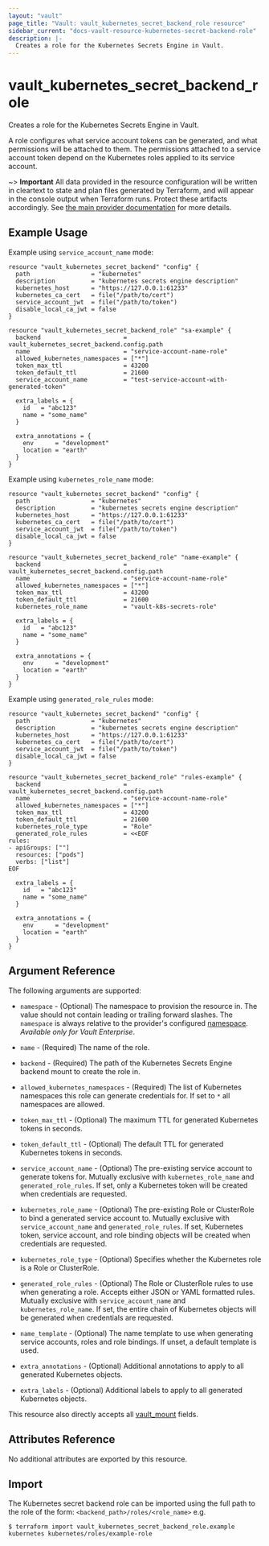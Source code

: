 ```yaml
---
layout: "vault"
page_title: "Vault: vault_kubernetes_secret_backend_role resource"
sidebar_current: "docs-vault-resource-kubernetes-secret-backend-role"
description: |-
  Creates a role for the Kubernetes Secrets Engine in Vault.
---
```


# vault\_kubernetes\_secret\_backend\_role

Creates a role for the Kubernetes Secrets Engine in Vault.

A role configures what service account tokens can be generated, and what permissions will 
be attached to them. The permissions attached to a service account token depend on the 
Kubernetes roles applied to its service account.

~> **Important** All data provided in the resource configuration will be
written in cleartext to state and plan files generated by Terraform, and
will appear in the console output when Terraform runs. Protect these
artifacts accordingly. See
[the main provider documentation](../index.html)
for more details.

## Example Usage

Example using `service_account_name` mode:

```hcl
resource "vault_kubernetes_secret_backend" "config" {
  path                 = "kubernetes"
  description          = "kubernetes secrets engine description"
  kubernetes_host      = "https://127.0.0.1:61233"
  kubernetes_ca_cert   = file("/path/to/cert")
  service_account_jwt  = file("/path/to/token")
  disable_local_ca_jwt = false
}

resource "vault_kubernetes_secret_backend_role" "sa-example" {
  backend                       = vault_kubernetes_secret_backend.config.path
  name                          = "service-account-name-role"
  allowed_kubernetes_namespaces = ["*"]
  token_max_ttl                 = 43200
  token_default_ttl             = 21600
  service_account_name          = "test-service-account-with-generated-token"

  extra_labels = {
    id   = "abc123"
    name = "some_name"
  }

  extra_annotations = {
    env      = "development"
    location = "earth"
  }
}
```

Example using `kubernetes_role_name` mode:

```hcl
resource "vault_kubernetes_secret_backend" "config" {
  path                 = "kubernetes"
  description          = "kubernetes secrets engine description"
  kubernetes_host      = "https://127.0.0.1:61233"
  kubernetes_ca_cert   = file("/path/to/cert")
  service_account_jwt  = file("/path/to/token")
  disable_local_ca_jwt = false
}

resource "vault_kubernetes_secret_backend_role" "name-example" {
  backend                       = vault_kubernetes_secret_backend.config.path
  name                          = "service-account-name-role"
  allowed_kubernetes_namespaces = ["*"]
  token_max_ttl                 = 43200
  token_default_ttl             = 21600
  kubernetes_role_name          = "vault-k8s-secrets-role"

  extra_labels = {
    id   = "abc123"
    name = "some_name"
  }

  extra_annotations = {
    env      = "development"
    location = "earth"
  }
}
```

Example using `generated_role_rules` mode:

```hcl
resource "vault_kubernetes_secret_backend" "config" {
  path                 = "kubernetes"
  description          = "kubernetes secrets engine description"
  kubernetes_host      = "https://127.0.0.1:61233"
  kubernetes_ca_cert   = file("/path/to/cert")
  service_account_jwt  = file("/path/to/token")
  disable_local_ca_jwt = false
}

resource "vault_kubernetes_secret_backend_role" "rules-example" {
  backend                       = vault_kubernetes_secret_backend.config.path
  name                          = "service-account-name-role"
  allowed_kubernetes_namespaces = ["*"]
  token_max_ttl                 = 43200
  token_default_ttl             = 21600
  kubernetes_role_type          = "Role"
  generated_role_rules          = <<EOF
rules:
- apiGroups: [""]
  resources: ["pods"]
  verbs: ["list"]
EOF

  extra_labels = {
    id   = "abc123"
    name = "some_name"
  }

  extra_annotations = {
    env      = "development"
    location = "earth"
  }
}
```

## Argument Reference

The following arguments are supported:

* `namespace` - (Optional) The namespace to provision the resource in.
  The value should not contain leading or trailing forward slashes.
  The `namespace` is always relative to the provider's configured [namespace](/docs/providers/vault#namespace).
  *Available only for Vault Enterprise*.

* `name` - (Required) The name of the role.

* `backend` - (Required) The path of the Kubernetes Secrets Engine backend mount to create
  the role in.

* `allowed_kubernetes_namespaces` - (Required) The list of Kubernetes namespaces this role 
  can generate credentials for. If set to `*` all namespaces are allowed.

* `token_max_ttl` - (Optional) The maximum TTL for generated Kubernetes tokens in seconds.

* `token_default_ttl` - (Optional) The default TTL for generated Kubernetes tokens in seconds.

* `service_account_name` - (Optional) The pre-existing service account to generate tokens for.
  Mutually exclusive with `kubernetes_role_name` and `generated_role_rules`. If set, only a
  Kubernetes token will be created when credentials are requested.

* `kubernetes_role_name` - (Optional) The pre-existing Role or ClusterRole to bind a 
  generated service account to. Mutually exclusive with `service_account_name` and 
  `generated_role_rules`. If set, Kubernetes token, service account, and role 
  binding objects will be created when credentials are requested.

* `kubernetes_role_type` - (Optional) Specifies whether the Kubernetes role is a Role or 
  ClusterRole.

* `generated_role_rules` - (Optional) The Role or ClusterRole rules to use when generating 
  a role. Accepts either JSON or YAML formatted rules. Mutually exclusive with `service_account_name` 
  and `kubernetes_role_name`. If set, the entire chain of Kubernetes objects will be generated 
  when credentials are requested.

* `name_template` - (Optional) The name template to use when generating service accounts, 
  roles and role bindings. If unset, a default template is used.

* `extra_annotations` - (Optional) Additional annotations to apply to all generated 
  Kubernetes objects.

* `extra_labels` - (Optional) Additional labels to apply to all generated Kubernetes 
  objects.

This resource also directly accepts all [vault_mount](mount.html.md) fields.

## Attributes Reference

No additional attributes are exported by this resource.

## Import

The Kubernetes secret backend role can be imported using the full path to the role
of the form: `<backend_path>/roles/<role_name>` e.g.

```
$ terraform import vault_kubernetes_secret_backend_role.example kubernetes kubernetes/roles/example-role
```

